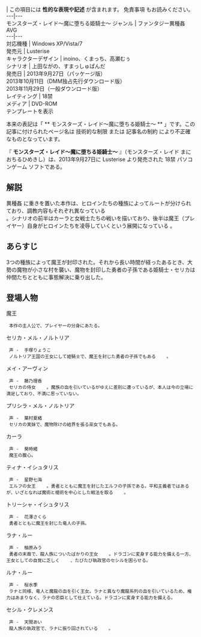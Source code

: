 |  この項目には **性的な表現や記述** が含まれます。  免責事項  もお読みください。  
---|---  
モンスターズ・レイド〜魔に堕ちる姫騎士〜  ジャンル  |  ファンタジー異種姦AVG     
---|---  
対応機種  |  Windows XP/Vista/7     
発売元  |  Lusterise   
キャラクターデザイン  |  inoino、くまっち、高瀬むぅ     
シナリオ  |  上田ながの、すまっしゅぱんだ     
発売日  |  2013年9月27日（パッケージ版）      
2013年10月11日（DMM独占先行ダウンロード版）  
2013年11月29日（一般ダウンロード版）  
レイティング  |  18禁   
メディア  |  DVD-ROM   
テンプレートを表示  
  
本来の表記は「 ** モンスターズ・レイド〜魔に堕ちる姫騎士〜  ** 」です。この記事に付けられたページ名は  技術的な制限  または  記事名の制約
により不正確なものとなっています。

『 **モンスターズ・レイド〜魔に堕ちる姫騎士〜** 』（モンスターズ・レイド まにおちるひめきし）は、2013年9月27日に  Lusterise
より発売された  18禁  パソコンゲーム  ソフトである。

##  解説  

異種姦  に重きを置いた本作は、ヒロインたちの種族によってルートが分けられており、調教内容もそれぞれ異なっている  
。シナリオの前半はカーラと女戦士たちの戦いを描いており、後半は魔王（プレイヤー）自身がヒロインたちを凌辱していくという展開になっている    。

##  あらすじ  

3つの種族によって魔王が封印された。それから長い時間が経ったあるとき、大勢の魔物が小さな村を襲い、魔物を封印した勇者の子孫である姫騎士・セリカは仲間たちとともに事態解決に乗り出した。

##  登場人物  

魔王

     本作の主人公で、プレイヤーの分身にあたる。 
セリカ・メル・ノルトリア

     声 -  手塚りょうこ     
     ノルトリア王国の王女にして姫騎士で、魔王を封じた勇者の子孫でもある    。 
メイ・アーヴィン

     声 -  藤乃理香   
     セリカの侍女    。魔族の血を引いているがゆえに差別に遭っているが、本人は今の立場に満足しており、不満に思っていない。 
プリシラ・メル・ノルトリア

     声 -  葉村夏緒   
     セリカの実妹で、魔物除けの結界を張る巫女でもある。 
カーラ

     声 -  葵時緒   
     魔王の腹心。 
ティナ・イシュタリス

     声 -  星野七海     
     エルフの女王    。勇者とともに魔王を封じたエルフの子孫である。平和主義者ではあるが、いざとなれば魔術と槍術を中心とした戦法を取る    。 
トリーシャ・イシュタリス

     声 -  花澤さくら   
     勇者とともに魔王を封じた竜人の子孫。 
ラナ・ルー

     声 -  柚原みう     
     勇者の末裔で、龍人族についたばかりの王女    。ドラゴンに変身する能力を備える一方、王女としての自覚に乏しく    、たびたび執政官のセシルを困らせる。 
ルナ・ルー

     声 -  桜水季   
     ラナと同様、竜人と魔龍の血を引く王女。ラナと異なり魔龍系列の血を引いているため、権力はあまりなく、ラナの忠臣として仕えている。ドラゴンに変身する能力を備える。 
セシル・クレメンス

     声 -  天間あい   
     龍人族の執政官で、ラナに振り回されている    。 


